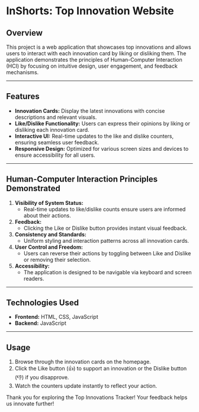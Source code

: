 # InShorts: Top Innovation Website

## Overview
This project is a web application that showcases top innovations and allows users to interact with each innovation card by liking or disliking them. The application demonstrates the principles of Human-Computer Interaction (HCI) by focusing on intuitive design, user engagement, and feedback mechanisms.

---

## Features
- **Innovation Cards:** Display the latest innovations with concise descriptions and relevant visuals.
- **Like/Dislike Functionality:** Users can express their opinions by liking or disliking each innovation card.
- **Interactive UI:** Real-time updates to the like and dislike counters, ensuring seamless user feedback.
- **Responsive Design:** Optimized for various screen sizes and devices to ensure accessibility for all users.

---

## Human-Computer Interaction Principles Demonstrated
1. **Visibility of System Status:**
   - Real-time updates to like/dislike counts ensure users are informed about their actions.
2. **Feedback:**
   - Clicking the Like or Dislike button provides instant visual feedback.
3. **Consistency and Standards:**
   - Uniform styling and interaction patterns across all innovation cards.
4. **User Control and Freedom:**
   - Users can reverse their actions by toggling between Like and Dislike or removing their selection.
5. **Accessibility:**
   - The application is designed to be navigable via keyboard and screen readers.

---

## Technologies Used
- **Frontend:** HTML, CSS, JavaScript
- **Backend:** JavaScript

---

## Usage
1. Browse through the innovation cards on the homepage.
2. Click the Like button (👍) to support an innovation or the Dislike button (👎) if you disapprove.
3. Watch the counters update instantly to reflect your action.

Thank you for exploring the Top Innovations Tracker! Your feedback helps us innovate further!
